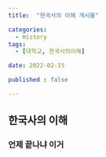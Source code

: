 ```yaml
---
title:  "한국사의 이해 게시물" 

categories:
  - History
tags:
  - [대학교, 한국사의이해]

date: 2022-02-15

published : false

---
```



## 한국사의 이해
### 언제 끝나냐 이거